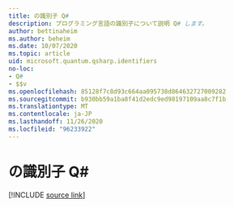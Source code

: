 ```yaml
---
title: の識別子 Q#
description: プログラミング言語の識別子について説明 Q# します。
author: bettinaheim
ms.author: beheim
ms.date: 10/07/2020
ms.topic: article
uid: microsoft.quantum.qsharp.identifiers
no-loc:
- Q#
- $$v
ms.openlocfilehash: 85128f7c8d93c664aa095738d864632727009282
ms.sourcegitcommit: b930bb59a1ba8f41d2edc9ed98197109aa8c7f1b
ms.translationtype: MT
ms.contentlocale: ja-JP
ms.lasthandoff: 11/26/2020
ms.locfileid: "96233922"
---
```

# <a name="identifiers-in-no-locq"></a>の識別子 Q#

[!INCLUDE [source link](~/includes/qsharp-language/Specifications/Language/3_Expressions/Identifiers.md)]

